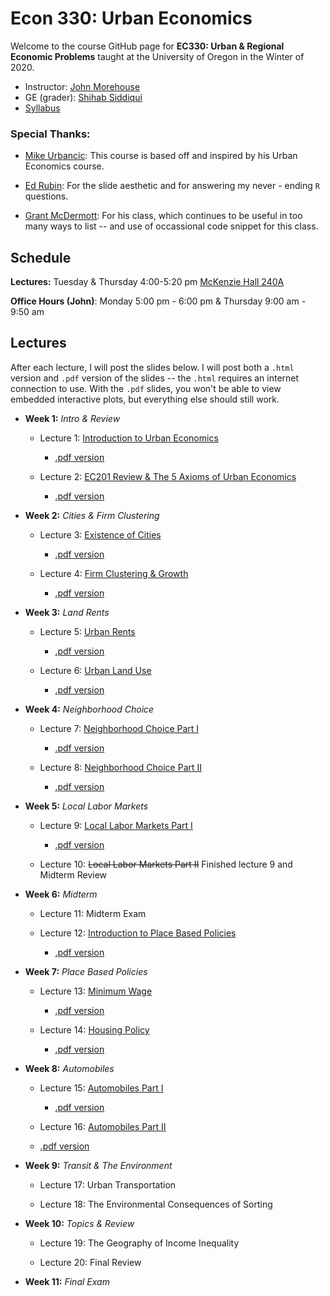# Econ 330: Urban Economics

Welcome to the course GitHub page for __EC330: Urban & Regional Economic Problems__ taught at the University of Oregon in the Winter of 2020. 

- Instructor: [John Morehouse](https://www.johnmmorehouse.com/)
- GE (grader): [Shihab Siddiqui](https://economics.uoregon.edu/profile/smshihab/)
- [Syllabus](https://rawcdn.githack.com/johnmorehouse/EC330_UrbanEcon/c9450649bcfff35d5e169014ca5b7e1854fd637d/Syllabus/syllabus.pdf)


### Special Thanks:

  - [Mike Urbancic](https://twitter.com/urbancic?lang=en): This course is based off and inspired by his Urban Economics course. 
  
  - [Ed Rubin](http://edrub.in/): For the slide aesthetic and for answering my never - ending `R` questions. 
  
  - [Grant McDermott](https://grantmcdermott.com/): For his class, which continues to be useful in too many ways to list -- and use of occassional code snippet for this class.
  
## Schedule

__Lectures:__ Tuesday & Thursday 4:00-5:20 pm [McKenzie Hall 240A](https://map.uoregon.edu/c721c7d95)

__Office Hours (John)__: Monday 5:00 pm - 6:00 pm & Thursday 9:00 am - 9:50 am

## Lectures

After each lecture, I will post the slides below. I will post both a `.html` version and `.pdf` version of the slides -- the `.html` requires an internet connection to use. With the `.pdf` slides, you won't be able to view embedded interactive plots, but everything else should still work.

- __Week 1:__ _Intro & Review_

  - Lecture 1: [Introduction to Urban Economics](https://rawcdn.githack.com/johnmorehouse/EC330_UrbanEcon/db4b2dbd43e265b6914c602ee40466d11089db08/Slides/001-intro/lecture_one.html) 
  
    - [.pdf version](https://rawcdn.githack.com/johnmorehouse/EC330_UrbanEcon/7a8c47a98871c1b0777d7af3a2cd490cf1fd6c23/Slides/001-intro/lecture_one.pdf)
  
  - Lecture 2: [EC201 Review & The 5 Axioms of Urban Economics](https://rawcdn.githack.com/johnmorehouse/EC330_UrbanEcon/c5482e8b6af5724a2749147380326a9f75a3bf4e/Slides/002-review/lecture_two.html)
  
     - [.pdf version](https://rawcdn.githack.com/johnmorehouse/EC330_UrbanEcon/c5482e8b6af5724a2749147380326a9f75a3bf4e/Slides/002-review/lecture_two.pdf)
  
- __Week 2:__ _Cities & Firm Clustering_ 
  

  - Lecture 3: [Existence of Cities](https://rawcdn.githack.com/johnmorehouse/EC330_UrbanEcon/e31de01f3a2d7cba3bd17f51b41f9593f262f8c6/Slides/003-existence/lecture_three.html)
  
    - [.pdf version](https://rawcdn.githack.com/johnmorehouse/EC330_UrbanEcon/e31de01f3a2d7cba3bd17f51b41f9593f262f8c6/Slides/003-existence/lecture_three.pdf)
  
  - Lecture 4: [Firm Clustering & Growth](https://rawcdn.githack.com/johnmorehouse/EC330_UrbanEcon/bb824814208f981f528da3c6708890d5576b8f6b/Slides/004-size/lecture_four.html)
  
    - [.pdf version](https://rawcdn.githack.com/johnmorehouse/EC330_UrbanEcon/bb824814208f981f528da3c6708890d5576b8f6b/Slides/004-size/lecture_four.pdf)
  
- __Week 3:__ _Land Rents_

  - Lecture 5: [Urban Rents](https://rawcdn.githack.com/johnmorehouse/EC330_UrbanEcon/06124b810381174be50c43fe7b7432e738baba6b/Slides/005-rents/lecture_five.html)
  
    - [.pdf version](https://rawcdn.githack.com/johnmorehouse/EC330_UrbanEcon/06124b810381174be50c43fe7b7432e738baba6b/Slides/005-rents/lecture_five.pdf)
  
  - Lecture 6: [Urban Land Use](https://rawcdn.githack.com/johnmorehouse/EC330_UrbanEcon/afe9c2b88b55caf3eb7882865e0e3181326935b1/Slides/006-land_use/lecture_6.html)
  
    - [.pdf version](https://rawcdn.githack.com/johnmorehouse/EC330_UrbanEcon/afe9c2b88b55caf3eb7882865e0e3181326935b1/Slides/006-land_use/lecture_6.pdf)
  

- __Week 4:__ _Neighborhood Choice_

  - Lecture 7: [Neighborhood Choice Part I](https://rawcdn.githack.com/johnmorehouse/EC330_UrbanEcon/83e782c7076e138dd6b90bb071cb35f24c9b8a3e/Slides/007-nbhd_choice/lecture_seven.html)
  
    - [.pdf version](https://github.com/johnmorehouse/EC330_UrbanEcon/blob/master/Slides/007-nbhd_choice/lecture_seven.pdf)
  
  - Lecture 8: [Neighborhood Choice Part II](https://rawcdn.githack.com/johnmorehouse/EC330_UrbanEcon/561555bef47f1814b13fe25d719c6bca1999067f/Slides/008-nbhd_choiceII/lecture_8.html)
  
    - [.pdf version](https://rawcdn.githack.com/johnmorehouse/EC330_UrbanEcon/561555bef47f1814b13fe25d719c6bca1999067f/Slides/008-nbhd_choiceII/lecture_8.pdf)



- __Week 5:__ _Local Labor Markets_

  - Lecture 9: [Local Labor Markets Part I](https://rawcdn.githack.com/johnmorehouse/EC330_UrbanEcon/561555bef47f1814b13fe25d719c6bca1999067f/Slides/009-labor_one/lecture_nine.html)
  
    - [.pdf version](https://rawcdn.githack.com/johnmorehouse/EC330_UrbanEcon/561555bef47f1814b13fe25d719c6bca1999067f/Slides/009-labor_one/lecture_nine.pdf)
  
  - Lecture 10: ~~Local Labor Markets Part II~~ Finished lecture 9 and Midterm Review
  

- __Week 6:__ _Midterm_

  - Lecture 11: Midterm Exam
  
  - Lecture 12: [Introduction to Place Based Policies](https://rawcdn.githack.com/johnmorehouse/EC330_UrbanEcon/5640bd095d52bc68df893a8207a8276de3abb629/Slides/012-place_based_policy/lecture_12.html)
  
    - [.pdf version](https://rawcdn.githack.com/johnmorehouse/EC330_UrbanEcon/5640bd095d52bc68df893a8207a8276de3abb629/Slides/012-place_based_policy/lecture_12.pdf)
  

- __Week 7:__ _Place Based Policies_

  - Lecture 13: [Minimum Wage](https://rawcdn.githack.com/johnmorehouse/EC330_UrbanEcon/6d804ad2e3bef9241c1c5212aeb87f3106958890/Slides/013-min_wage/lecture_13.html)
  
    - [.pdf version](https://rawcdn.githack.com/johnmorehouse/EC330_UrbanEcon/6d804ad2e3bef9241c1c5212aeb87f3106958890/Slides/013-min_wage/lecture_13.pdf)
  
  - Lecture 14: [Housing Policy](https://rawcdn.githack.com/johnmorehouse/EC330_UrbanEcon/6c4957a3760da3588ffadf5d5e2c41a2272705d5/Slides/014-rent_control/lecture_14.html)
  
    - [.pdf version](https://rawcdn.githack.com/johnmorehouse/EC330_UrbanEcon/6c4957a3760da3588ffadf5d5e2c41a2272705d5/Slides/014-rent_control/lecture_14.pdf)
  
- __Week 8:__ _Automobiles_

  - Lecture 15: [Automobiles Part I](https://rawcdn.githack.com/johnmorehouse/EC330_UrbanEcon/6c4957a3760da3588ffadf5d5e2c41a2272705d5/Slides/015-autos_1/lecture_15.html)
  
    - [.pdf version](https://rawcdn.githack.com/johnmorehouse/EC330_UrbanEcon/6c4957a3760da3588ffadf5d5e2c41a2272705d5/Slides/015-autos_1/lecture_15.pdf)
  
  - Lecture 16: [Automobiles Part II](https://rawcdn.githack.com/johnmorehouse/EC330_UrbanEcon/6c4957a3760da3588ffadf5d5e2c41a2272705d5/Slides/016-autos_2/lecture_16.html)
  
  - [.pdf version](https://github.com/johnmorehouse/EC330_UrbanEcon/blob/master/Slides/016-autos_2/lecture_16.pdf)
  
- __Week 9:__ _Transit & The Environment_
 
  - Lecture 17: Urban Transportation
  
  - Lecture 18: The Environmental Consequences of Sorting
  
- __Week 10:__ _Topics & Review_

  - Lecture 19: The Geography of Income Inequality
  
  - Lecture 20: Final Review
  

- __Week 11:__ _Final Exam_

  

  
